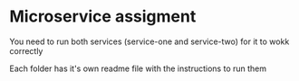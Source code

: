 # Microservice assigment

You need to run both services (service-one and service-two) for it to wokk correctly

Each folder has it's own readme file with the instructions to run them
